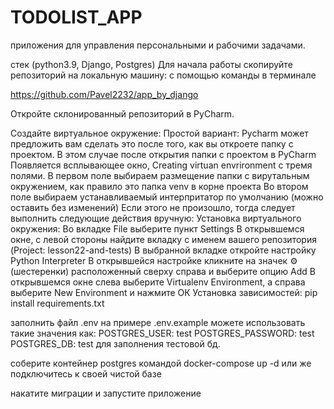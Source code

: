 # TODOLIST_APP
приложения для управления персональными и рабочими задачами.

стек (python3.9, Django, Postgres) Для начала работы скопируйте репозиторий на локальную машину: c помощью команды в терминале

https://github.com/Pavel2232/app_by_django

Откройте склонированный репозиторий в PyCharm.

Cоздайте виртуальное окружение: Простой вариант: Pycharm может предложить вам сделать это после того, как вы откроете папку с проектом. В этом случае после открытия папки с проектом в PyCharm Появляется всплывающее окно, Creating virtuan envrironment c тремя полями. В первом поле выбираем размещение папки с вирутальным окружением, как правило это папка venv в корне проекта Во втором поле выбираем устанавливаемый интерпритатор по умолчанию (можно оставить без изменений) Если этого не произошло, тогда следует выполнить следующие действия вручную: Установка виртуального окружения: Во вкладке File выберите пункт Settings В открывшемся окне, с левой стороны найдите вкладку с именем вашего репозитория (Project: lesson22-and-tests) В выбранной вкладке откройте настройку Python Interpreter В открывшейся настройке кликните на значек ⚙ (шестеренки) расположенный сверху справа и выберите опцию Add В открывшемся окне слева выберите Virtualenv Environment, а справа выберите New Environment и нажмите ОК Установка зависимостей: pip install requirements.txt

заполнить файл .env на примере .env.example
можете использовать такие значения как:
      POSTGRES_USER: test
      POSTGRES_PASSWORD: test
      POSTGRES_DB: test
для заполнения тестовой бд.

соберите контейнер postgres командой
docker-compose up -d
или же подключитесь к своей чистой базе

накатите миграции и запустите приложение

